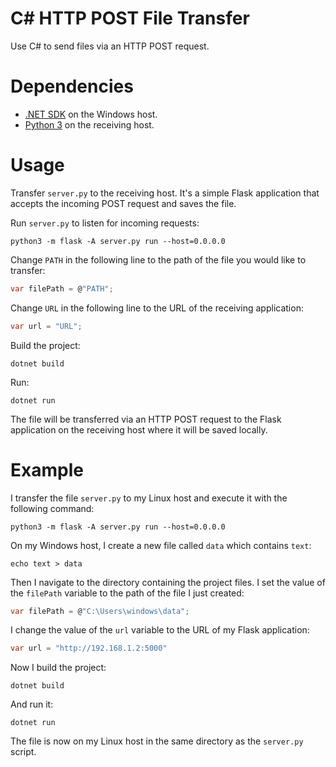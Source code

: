 # C# HTTP POST File Transfer
Use C# to send files via an HTTP POST request.

# Dependencies
- [.NET SDK](https://dotnet.microsoft.com/en-us/download) on the Windows host.
- [Python 3](https://www.python.org/downloads/) on the receiving host.

# Usage
Transfer `server.py` to the receiving host. It's a simple Flask application that accepts the incoming POST request and saves the file.

Run `server.py` to listen for incoming requests:
```
python3 -m flask -A server.py run --host=0.0.0.0
```

Change `PATH` in the following line to the path of the file you would like to transfer:
```cs
var filePath = @"PATH";
```

Change `URL` in the following line to the URL of the receiving application:
```cs
var url = "URL";
```
Build the project:
```
dotnet build
```

Run:
```
dotnet run
```
The file will be transferred via an HTTP POST request to the Flask application on the receiving host where it will be saved locally.

# Example
I transfer the file `server.py` to my Linux host and execute it with the following command:
```
python3 -m flask -A server.py run --host=0.0.0.0
```

On my Windows host, I create a new file called `data` which contains `text`:
```
echo text > data
```

Then I navigate to the directory containing the project files. I set the value of the `filePath` variable to the path of the file I just created:
```cs
var filePath = @"C:\Users\windows\data";
```

I change the value of the `url` variable to the URL of my Flask application:
```cs
var url = "http://192.168.1.2:5000"
```

Now I build the project:
```
dotnet build
```

And run it:
```
dotnet run
```

The file is now on my Linux host in the same directory as the `server.py` script.
